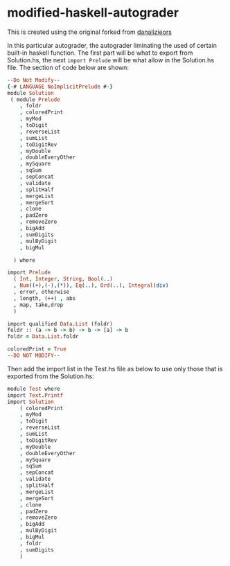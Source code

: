 # modified-haskell-autograder
This is created using the original forked from [danalizieors](https://github.com/danalizieors/haskell-autograder)

In this particular autograder, the autograder liminating the used of certain built-in haskell function. The first part will be what to export from Solution.hs, the next ``import Prelude`` will be what allow in the Solution.hs file. The section of code below are shown:

```prolog
--Do Not Modify--
{-# LANGUAGE NoImplicitPrelude #-}
module Solution
 ( module Prelude
    , foldr
    , coloredPrint
    , myMod
    , toDigit
    , reverseList
    , sumList
    , toDigitRev
    , myDouble
    , doubleEveryOther
    , mySquare
    , sqSum
    , sepConcat
    , validate
    , splitHalf
    , mergeList
    , mergeSort
    , clone
    , padZero
    , removeZero
    , bigAdd
    , sumDigits
    , mulByDigit
    , bigMul

  ) where

import Prelude
  ( Int, Integer, String, Bool(..)
  , Num((+),(-),(*)), Eq(..), Ord(..), Integral(div)
  , error, otherwise
  , length, (++) , abs
  , map, take,drop
  )

import qualified Data.List (foldr)
foldr :: (a -> b -> b) -> b -> [a] -> b
foldr = Data.List.foldr

coloredPrint = True
--DO NOT MODIFY--
``` 

Then add the import list in the Test.hs file as below to use only those that is exported from the Solution.hs:
```prolog
module Test where
import Text.Printf
import Solution
    ( coloredPrint
    , myMod
    , toDigit
    , reverseList
    , sumList
    , toDigitRev
    , myDouble
    , doubleEveryOther
    , mySquare
    , sqSum
    , sepConcat
    , validate
    , splitHalf
    , mergeList
    , mergeSort
    , clone
    , padZero
    , removeZero
    , bigAdd
    , mulByDigit
    , bigMul
    , foldr
    , sumDigits
    )
```
